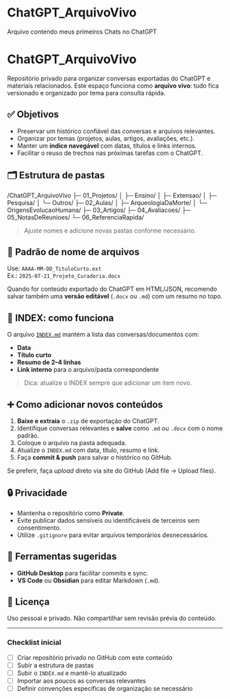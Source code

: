 # ChatGPT_ArquivoVivo
Arquivo contendo meus primeiros Chats no ChatGPT
# ChatGPT_ArquivoVivo

Repositório privado para organizar conversas exportadas do ChatGPT e materiais relacionados. 
Este espaço funciona como **arquivo vivo**: tudo fica versionado e organizado por tema para consulta rápida.

## ✅ Objetivos
- Preservar um histórico confiável das conversas e arquivos relevantes.
- Organizar por temas (projetos, aulas, artigos, avaliações, etc.).
- Manter um **índice navegável** com datas, títulos e links internos.
- Facilitar o reuso de trechos nas próximas tarefas com o ChatGPT.

## 🗂️ Estrutura de pastas
/ChatGPT_ArquivoVivo
├─ 01_Projetos/
│ ├─ Ensino/
│ ├─ Extensao/
│ ├─ Pesquisa/
│ └─ Outros/
├─ 02_Aulas/
│ ├─ ArqueologiaDaMorte/
│ └─ OrigensEvolucaoHumana/
├─ 03_Artigos/
├─ 04_Avaliacoes/
├─ 05_NotasDeReunioes/
└─ 06_ReferenciaRapida/

> Ajuste nomes e adicione novas pastas conforme necessário.

## 🧾 Padrão de nome de arquivos
Use: `AAAA-MM-DD_TituloCurto.ext`  
Ex.: `2025-07-21_Projeto_Curadoria.docx`

Quando for conteúdo exportado do ChatGPT em HTML/JSON, recomendo salvar também uma **versão editável** (`.docx` ou `.md`) com um resumo no topo.

## 🧭 INDEX: como funciona
O arquivo [`INDEX.md`](./INDEX.md) mantém a lista das conversas/documentos com:
- **Data**
- **Título curto**
- **Resumo de 2–4 linhas**
- **Link interno** para o arquivo/pasta correspondente

> Dica: atualize o INDEX sempre que adicionar um item novo.

## ➕ Como adicionar novos conteúdos
1. **Baixe e extraia** o `.zip` de exportação do ChatGPT.
2. Identifique conversas relevantes e **salve** como `.md` ou `.docx` com o nome padrão.
3. Coloque o arquivo na pasta adequada.
4. Atualize o `INDEX.md` com data, título, resumo e link.
5. Faça **commit & push** para salvar o histórico no GitHub.

Se preferir, faça *upload* direto via site do GitHub (Add file → Upload files).

## 🔒 Privacidade
- Mantenha o repositório como **Private**.
- Evite publicar dados sensíveis ou identificáveis de terceiros sem consentimento.
- Utilize `.gitignore` para evitar arquivos temporários desnecessários.

## 🧰 Ferramentas sugeridas
- **GitHub Desktop** para facilitar commits e sync.
- **VS Code** ou **Obsidian** para editar Markdown (`.md`).

## 📝 Licença
Uso pessoal e privado. Não compartilhar sem revisão prévia do conteúdo.

---

### Checklist inicial
- [ ] Criar repositório privado no GitHub com este conteúdo
- [ ] Subir a estrutura de pastas
- [ ] Subir o `INDEX.md` e mantê-lo atualizado
- [ ] Importar aos poucos as conversas relevantes
- [ ] Definir convenções específicas de organização se necessário

